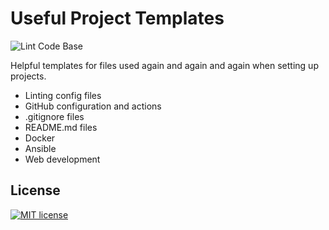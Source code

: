 # Useful Project Templates

![Lint Code Base]

Helpful templates for files used again and again and again when setting up
projects.

- Linting config files
- GitHub configuration and actions
- .gitignore files
- README.md files
- Docker
- Ansible
- Web development

## License

[![MIT license]](https://lbesson.mit-license.org/)

[lint code base]:
  https://github.com/sleighzy/useful-project-templates/workflows/Lint%20Code%20Base/badge.svg
[mit license]: https://img.shields.io/badge/License-MIT-blue.svg
